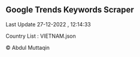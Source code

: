 

## Google Trends Keywords Scraper 
 
Last Update 27-12-2022 , 12:14:33

Country List :
VIETNAM.json



© Abdul Muttaqin 
